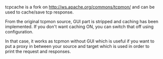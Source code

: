 tcpcache is a fork on http://ws.apache.org/commons/tcpmon/ and can be used to cache/save tcp response.

From the original tcpmon source, GUI part is stripped and caching has been implemented. If you don't 
want caching ON, you can switch that off using configuration. 

In that case, it works as tcpmon without GUI which is useful if you want to put a proxy in between 
your source and target which is used in order to print the request and responses.
